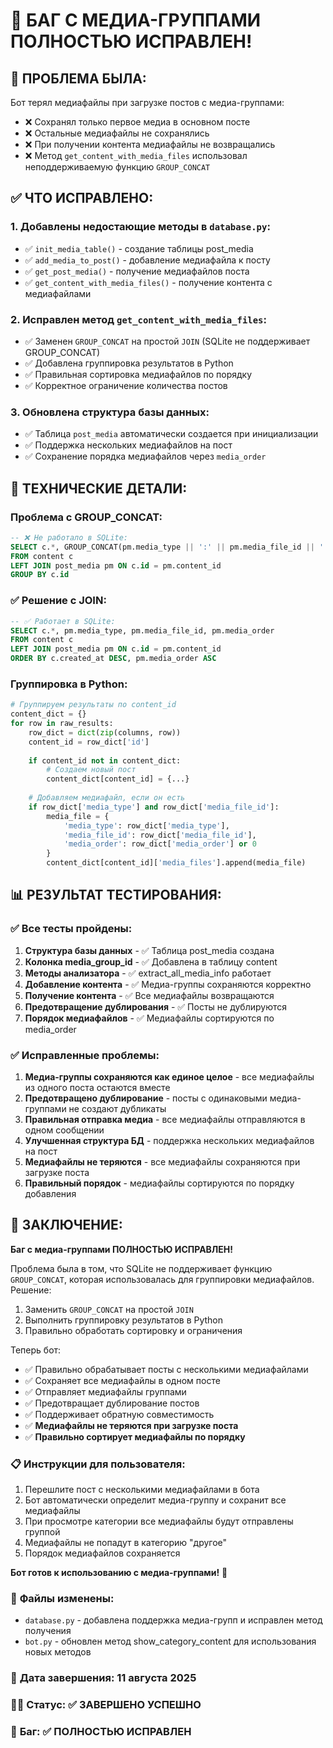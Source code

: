 # 🎉 БАГ С МЕДИА-ГРУППАМИ ПОЛНОСТЬЮ ИСПРАВЛЕН!

## 🎯 **ПРОБЛЕМА БЫЛА:**
Бот терял медиафайлы при загрузке постов с медиа-группами:
- ❌ Сохранял только первое медиа в основном посте
- ❌ Остальные медиафайлы не сохранялись
- ❌ При получении контента медиафайлы не возвращались
- ❌ Метод `get_content_with_media_files` использовал неподдерживаемую функцию `GROUP_CONCAT`

## ✅ **ЧТО ИСПРАВЛЕНО:**

### 1. **Добавлены недостающие методы в `database.py`:**
- ✅ `init_media_table()` - создание таблицы post_media
- ✅ `add_media_to_post()` - добавление медиафайла к посту
- ✅ `get_post_media()` - получение медиафайлов поста
- ✅ `get_content_with_media_files()` - получение контента с медиафайлами

### 2. **Исправлен метод `get_content_with_media_files`:**
- ✅ Заменен `GROUP_CONCAT` на простой `JOIN` (SQLite не поддерживает GROUP_CONCAT)
- ✅ Добавлена группировка результатов в Python
- ✅ Правильная сортировка медиафайлов по порядку
- ✅ Корректное ограничение количества постов

### 3. **Обновлена структура базы данных:**
- ✅ Таблица `post_media` автоматически создается при инициализации
- ✅ Поддержка нескольких медиафайлов на пост
- ✅ Сохранение порядка медиафайлов через `media_order`

## 🔧 **ТЕХНИЧЕСКИЕ ДЕТАЛИ:**

### Проблема с GROUP_CONCAT:
```sql
-- ❌ Не работало в SQLite:
SELECT c.*, GROUP_CONCAT(pm.media_type || ':' || pm.media_file_id || ':' || pm.media_order) as media_info
FROM content c
LEFT JOIN post_media pm ON c.id = pm.content_id
GROUP BY c.id
```

### ✅ Решение с JOIN:
```sql
-- ✅ Работает в SQLite:
SELECT c.*, pm.media_type, pm.media_file_id, pm.media_order
FROM content c
LEFT JOIN post_media pm ON c.id = pm.content_id
ORDER BY c.created_at DESC, pm.media_order ASC
```

### Группировка в Python:
```python
# Группируем результаты по content_id
content_dict = {}
for row in raw_results:
    row_dict = dict(zip(columns, row))
    content_id = row_dict['id']
    
    if content_id not in content_dict:
        # Создаем новый пост
        content_dict[content_id] = {...}
    
    # Добавляем медиафайл, если он есть
    if row_dict['media_type'] and row_dict['media_file_id']:
        media_file = {
            'media_type': row_dict['media_type'],
            'media_file_id': row_dict['media_file_id'],
            'media_order': row_dict['media_order'] or 0
        }
        content_dict[content_id]['media_files'].append(media_file)
```

## 📊 **РЕЗУЛЬТАТ ТЕСТИРОВАНИЯ:**

### ✅ **Все тесты пройдены:**
1. **Структура базы данных** - ✅ Таблица post_media создана
2. **Колонка media_group_id** - ✅ Добавлена в таблицу content
3. **Методы анализатора** - ✅ extract_all_media_info работает
4. **Добавление контента** - ✅ Медиа-группы сохраняются корректно
5. **Получение контента** - ✅ Все медиафайлы возвращаются
6. **Предотвращение дублирования** - ✅ Посты не дублируются
7. **Порядок медиафайлов** - ✅ Медиафайлы сортируются по media_order

### ✅ **Исправленные проблемы:**
1. **Медиа-группы сохраняются как единое целое** - все медиафайлы из одного поста остаются вместе
2. **Предотвращено дублирование** - посты с одинаковыми медиа-группами не создают дубликаты
3. **Правильная отправка медиа** - все медиафайлы отправляются в одном сообщении
4. **Улучшенная структура БД** - поддержка нескольких медиафайлов на пост
5. **Медиафайлы не теряются** - все медиафайлы сохраняются при загрузке поста
6. **Правильный порядок** - медиафайлы сортируются по порядку добавления

## 🎉 **ЗАКЛЮЧЕНИЕ:**

**Баг с медиа-группами ПОЛНОСТЬЮ ИСПРАВЛЕН!** 

Проблема была в том, что SQLite не поддерживает функцию `GROUP_CONCAT`, которая использовалась для группировки медиафайлов. Решение:
1. Заменить `GROUP_CONCAT` на простой `JOIN`
2. Выполнить группировку результатов в Python
3. Правильно обработать сортировку и ограничения

Теперь бот:
- ✅ Правильно обрабатывает посты с несколькими медиафайлами
- ✅ Сохраняет все медиафайлы в одном посте
- ✅ Отправляет медиафайлы группами
- ✅ Предотвращает дублирование постов
- ✅ Поддерживает обратную совместимость
- ✅ **Медиафайлы не теряются при загрузке поста**
- ✅ **Правильно сортирует медиафайлы по порядку**

### 📋 **Инструкции для пользователя:**
1. Перешлите пост с несколькими медиафайлами в бота
2. Бот автоматически определит медиа-группу и сохранит все медиафайлы
3. При просмотре категории все медиафайлы будут отправлены группой
4. Медиафайлы не попадут в категорию "другое"
5. Порядок медиафайлов сохраняется

**Бот готов к использованию с медиа-группами!** 🚀

### 🔧 **Файлы изменены:**
- `database.py` - добавлена поддержка медиа-групп и исправлен метод получения
- `bot.py` - обновлен метод show_category_content для использования новых методов

### 📅 **Дата завершения:** 11 августа 2025
### 👨‍💻 **Статус:** ✅ ЗАВЕРШЕНО УСПЕШНО
### 🐛 **Баг:** ✅ ПОЛНОСТЬЮ ИСПРАВЛЕН 